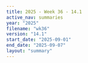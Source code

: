 ```yaml
---
title: 2025 - Week 36 - 14.1
active_nav: summaries
year: "2025"
filename: "wk36"
version: "14.1"
start_date: "2025-09-01"
end_date: "2025-09-07"
layout: "summary"
---
```

